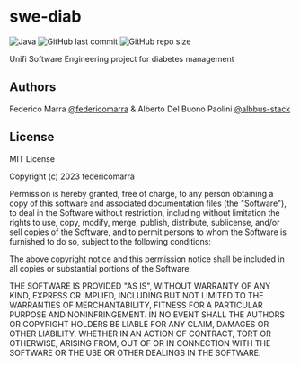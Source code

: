 # swe-diab

![Java](https://img.shields.io/badge/Java-15.0.2-ED8B00?style=flat-square&logo=java)
![GitHub last commit](https://img.shields.io/github/last-commit/federicomarra/swe-diab?style=flat-square)
![GitHub repo size](https://img.shields.io/github/repo-size/federicomarra/swe-diab?style=flat-square)

Unifi Software Engineering project for diabetes management




## Authors

Federico Marra [@federicomarra](https://github.com/federicomarra)
& Alberto Del Buono Paolini [@albbus-stack](https://github.com/albbus-stack)


## License
MIT License

Copyright (c) 2023 federicomarra

Permission is hereby granted, free of charge, to any person obtaining a copy
of this software and associated documentation files (the "Software"), to deal
in the Software without restriction, including without limitation the rights
to use, copy, modify, merge, publish, distribute, sublicense, and/or sell
copies of the Software, and to permit persons to whom the Software is
furnished to do so, subject to the following conditions:

The above copyright notice and this permission notice shall be included in all
copies or substantial portions of the Software.

THE SOFTWARE IS PROVIDED "AS IS", WITHOUT WARRANTY OF ANY KIND, EXPRESS OR
IMPLIED, INCLUDING BUT NOT LIMITED TO THE WARRANTIES OF MERCHANTABILITY,
FITNESS FOR A PARTICULAR PURPOSE AND NONINFRINGEMENT. IN NO EVENT SHALL THE
AUTHORS OR COPYRIGHT HOLDERS BE LIABLE FOR ANY CLAIM, DAMAGES OR OTHER
LIABILITY, WHETHER IN AN ACTION OF CONTRACT, TORT OR OTHERWISE, ARISING FROM,
OUT OF OR IN CONNECTION WITH THE SOFTWARE OR THE USE OR OTHER DEALINGS IN THE
SOFTWARE.